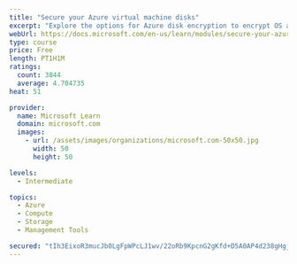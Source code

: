 ```yaml
---
title: "Secure your Azure virtual machine disks"
excerpt: "Explore the options for Azure disk encryption to encrypt OS and data disks on existing and new virtual machines."
webUrl: https://docs.microsoft.com/en-us/learn/modules/secure-your-azure-virtual-machine-disks/
type: course
price: Free
length: PT1H1M
ratings:
  count: 3844
  average: 4.704735
heat: 51

provider:
  name: Microsoft Learn
  domain: microsoft.com
  images:
    - url: /assets/images/organizations/microsoft.com-50x50.jpg
      width: 50
      height: 50

levels:
  - Intermediate

topics:
  - Azure
  - Compute
  - Storage
  - Management Tools

secured: "tIh3EixoR3mucJb0LgFpWPcLJ1wv/22oRb9KpcnG2gKfd+D5A0AP4d238gHgjQtATTC0R3rcmKFsvqRSMytqVZV+SOIfQ5fNjGV8jHnnjYDoKYWP6ZEhLDWNzDEBmtYiumfiqQbBv//+De4GtjF8A3epJa9J/Tk/Unw//H7jqA6jqGLbEGwXqWGHIC+k+ze5ZVRN/RSD1Hlo3aN/0AagaOw1pbFVrovFN3388C4Wdx046VeSFV1r/1Uhwx9TdysjcJZ41Ub44bVwUo8HHfMb0yej0/aezpcTkSbXc2oY1YX37VqqDiuO/2/Ln+53TEP5uKd88u+yIxXJ/imy2e1vP+L5qM/Njz0wBq9NJCk9OZ/eyVN0M9k09Yd8g3VPlqbWLf4PEs/TBWFhW4qsbUeohL9JE9Qy4SOwN2Tg1FO2nYo=;iJ6wOpyhsex0wS5UBEq5BQ=="
---
```


